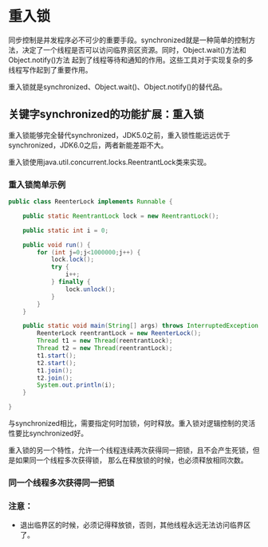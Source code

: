 # 重入锁

同步控制是并发程序必不可少的重要手段。synchronized就是一种简单的控制方法，决定了一个线程是否可以访问临界资区资源。同时，Object.wait()方法和Object.notify()方法
起到了线程等待和通知的作用。这些工具对于实现复杂的多线程写作起到了重要作用。

重入锁就是synchronized、Object.wait()、Object.notify()的替代品。

## 关键字synchronized的功能扩展：重入锁

重入锁能够完全替代synchronized，JDK5.0之前，重入锁性能远远优于synchronized，JDK6.0之后，两者新能差距不大。

重入锁使用java.util.concurrent.locks.ReentrantLock类来实现。

### 重入锁简单示例

```java
public class ReenterLock implements Runnable {

    public static ReentrantLock lock = new ReentrantLock();

    public static int i = 0;

    public void run() {
        for (int j=0;j<1000000;j++) {
            lock.lock();
            try {
                i++;
            } finally {
                lock.unlock();
            }
        }
    }

    public static void main(String[] args) throws InterruptedException {
        ReenterLock reentrantLock = new ReenterLock();
        Thread t1 = new Thread(reentrantLock);
        Thread t2 = new Thread(reentrantLock);
        t1.start();
        t2.start();
        t1.join();
        t2.join();
        System.out.println(i);
    }

}
``` 

与synchronized相比，需要指定何时加锁，何时释放。重入锁对逻辑控制的灵活性要比synchronized好。

重入锁的另一个特性，允许一个线程连续两次获得同一把锁，且不会产生死锁，但是如果同一个线程多次获得锁，
那么在释放锁的时候，也必须释放相同次数。

### 同一个线程多次获得同一把锁

 


### 注意：
+ 退出临界区的时候，必须记得释放锁，否则，其他线程永远无法访问临界区了。







   

